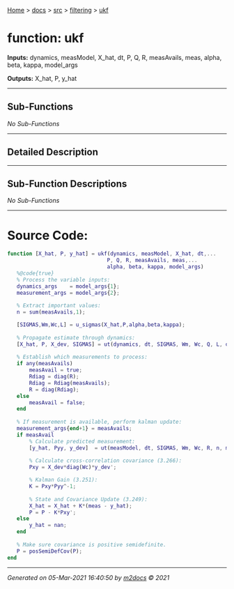 [Home](../../../index.md) > [docs](../../../docs_index.md) > [src](../../src_index.md) > [filtering](../filtering_index.md) > [ukf](ukf_index.md)  


# function: ukf



**Inputs:** dynamics, measModel, X_hat, dt, P, Q, R, measAvails, meas, alpha, beta, kappa, model_args

**Outputs:** X_hat, P, y_hat

 ***

## Sub-Functions

*No Sub-Functions*

 ***

## Detailed Description



 ***

## Sub-Function Descriptions

*No Sub-Functions*

 
 *** 

# Source Code:

 ```matlab 
 function [X_hat, P, y_hat] = ukf(dynamics, measModel, X_hat, dt,...
                                 P, Q, R, measAvails, meas,...
                                 alpha, beta, kappa, model_args)
    %@code{true}
    % Process the variable inputs:
    dynamics_args    = model_args{1};
    measurement_args = model_args{2};
    
    % Extract important values:
    n = sum(measAvails,1);

    [SIGMAS,Wm,Wc,L] = u_sigmas(X_hat,P,alpha,beta,kappa);
    
    % Propagate estimate through dynamics:
    [X_hat, P, X_dev, SIGMAS] = ut(dynamics, dt, SIGMAS, Wm, Wc, Q, L, dynamics_args{:});
    
    % Establish which measurements to process:
    if any(measAvails)
        measAvail = true;
        Rdiag = diag(R);
        Rdiag = Rdiag(measAvails);
        R = diag(Rdiag);       
    else
        measAvail = false;
    end
    
    % If measurement is available, perform kalman update:
    measurement_args{end+1} = measAvails;
    if measAvail
        % Calculate predicted measurement:
        [y_hat, Pyy, y_dev]  = ut(measModel, dt, SIGMAS, Wm, Wc, R, n, measurement_args{:});
        
        % Calculate cross-correlation covariance (3.266):
        Pxy = X_dev*diag(Wc)*y_dev';

        % Kalman Gain (3.251):
        K = Pxy*Pyy^-1;
        
        % State and Covariance Update (3.249):
        X_hat = X_hat + K*(meas - y_hat);
        P = P - K*Pxy';
    else
        y_hat = nan;
    end
    
    % Make sure covariance is positive semidefinite.
    P = posSemiDefCov(P);
end 
``` 
 
***

*Generated on 05-Mar-2021 16:40:50 by [m2docs](https://github.com/crgnam-research/m2docs) © 2021*
